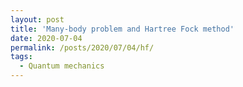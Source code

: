 ```yaml
---
layout: post
title: 'Many-body problem and Hartree Fock method'
date: 2020-07-04
permalink: /posts/2020/07/04/hf/
tags: 
  - Quantum mechanics
---
```




